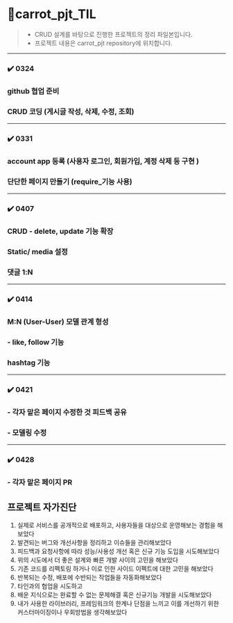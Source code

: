 # 📰carrot_pjt_TIL

> - CRUD 설계를 바탕으로  진행한 프로젝트의 정리 파일본입니다. 
>- 프로젝트 내용은 carrot_pjt repository에 위치합니다. 

<hr>

### ✔️  0324

### github 협업 준비

### CRUD 코딩 (게시글 작성, 삭제, 수정, 조회)

<hr>

### ✔️  0331

###   account app 등록 (사용자 로그인, 회원가입, 계정 삭제 등 구현 )

###   단단한 페이지 만들기 (require_기능 사용)

<hr>

### ✔️ 0407

### CRUD - delete, update 기능 확장

### Static/ media 설정

### 댓글 1:N

<hr> 

### ✔️ 0414

### M:N (User-User) 모델 관계 형성 

### - like, follow 기능 

### hashtag 기능 

<hr>

### ✔️ 0421

### - 각자 맡은 페이지 수정한 것 피드백 공유 

### - 모델링 수정 

<hr>

### ✔️ 0428

### - 각자 맡은 페이지 PR 








## 프로젝트 자가진단 

1. 실제로 서비스를 공개적으로 배포하고, 사용자들을 대상으로 운영해보는 경험을 해보았다
2. 발견되는 버그와 개선사항을 정리하고 이슈들을 관리해보았다
3. 피드백과 요청사항에 따라 성능/사용성 개선 혹은 신규 기능 도입을 시도해보았다
4. 위의 시도에서 더 좋은 설계와 빠른 개발 사이의 고민을 해보았다
5. 기존 코드를 리펙토링 하거나 이로 인한 사이드 이펙트에 대한 고민을 해보았다
6. 반복되는 수정, 배포에 수반되는 작업들을 자동화해보았다
7. 타인과의 협업을 시도하고
8. 배운 지식으로는 완료할 수 없는 문제해결 혹은 신규기능 개발을 시도해보았다
9. 내가 사용한 라이브러리, 프레임워크의 한계나 단점을 느끼고 이를 개선하기 위한 커스터마이징이나 우회방법을 생각해보았다






